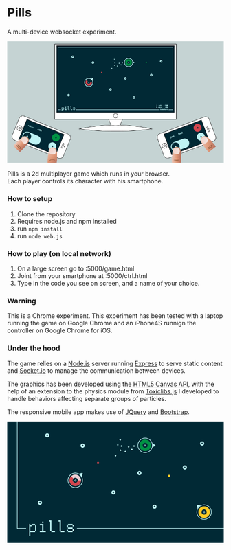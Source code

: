 # Pills
A multi-device websocket experiment.<br>

![pills info](pills_info.jpg)

Pills is a 2d multiplayer game which runs in your browser.<br>
Each player controls its character with his smartphone.

### How to setup

1. Clone the repository
2. Requires node.js and npm installed
3. run `npm install`
4. run `node web.js`

### How to play (on local network)

1. On a large screen go to <your-ip-address>:5000/game.html
2. Joint from your smartphone at <your-ip-address>:5000/ctrl.html
3. Type in the code you see on screen, and a name of your choice.

### Warning

This is a Chrome experiment.
This experiment has been tested with a laptop running the game on Google Chrome and an iPhone4S runnign the controller on Google Chrome for iOS.

### Under the hood

The game relies on a [Node.js](http://nodejs.org/) server running [Express](http://expressjs.com/) to serve static content and [Socket.io](http://socket.io/) to manage the communication between devices.

The graphics has been developed using the [HTML5 Canvas API](http://diveintohtml5.info/canvas.html), with the help of an extension to the physics module from [Toxiclibs.js](http://haptic-data.com/toxiclibsjs/) I developed to handle behaviors affecting separate groups of particles.

The responsive mobile app makes use of [JQuery](http://jquery.com/) and [Bootstrap](http://getbootstrap.com/).

![pills](pills.jpg)

